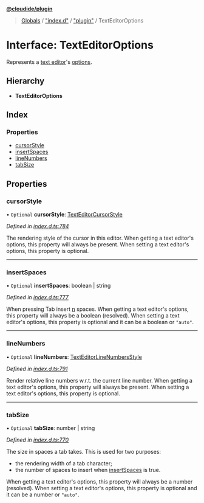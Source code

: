 **[@cloudide/plugin](../README.md)**

> [Globals](../README.md) / ["index.d"](../modules/_index_d_.md) / ["plugin"](../modules/_index_d_._plugin_.md) / TextEditorOptions

# Interface: TextEditorOptions

Represents a [text editor](#TextEditor)'s [options](#TextEditor.options).

## Hierarchy

* **TextEditorOptions**

## Index

### Properties

* [cursorStyle](_index_d_._plugin_.texteditoroptions.md#cursorstyle)
* [insertSpaces](_index_d_._plugin_.texteditoroptions.md#insertspaces)
* [lineNumbers](_index_d_._plugin_.texteditoroptions.md#linenumbers)
* [tabSize](_index_d_._plugin_.texteditoroptions.md#tabsize)

## Properties

### cursorStyle

• `Optional` **cursorStyle**: [TextEditorCursorStyle](../enums/_index_d_._plugin_.texteditorcursorstyle.md)

*Defined in [index.d.ts:784](https://github.com/shuyaqian/cloudide-plugin-api/blob/6d83fa1/index.d.ts#L784)*

The rendering style of the cursor in this editor.
When getting a text editor's options, this property will always be present.
When setting a text editor's options, this property is optional.

___

### insertSpaces

• `Optional` **insertSpaces**: boolean \| string

*Defined in [index.d.ts:777](https://github.com/shuyaqian/cloudide-plugin-api/blob/6d83fa1/index.d.ts#L777)*

When pressing Tab insert [n](#TextEditorOptions.tabSize) spaces.
When getting a text editor's options, this property will always be a boolean (resolved).
When setting a text editor's options, this property is optional and it can be a boolean or `"auto"`.

___

### lineNumbers

• `Optional` **lineNumbers**: [TextEditorLineNumbersStyle](../enums/_index_d_._plugin_.texteditorlinenumbersstyle.md)

*Defined in [index.d.ts:791](https://github.com/shuyaqian/cloudide-plugin-api/blob/6d83fa1/index.d.ts#L791)*

Render relative line numbers w.r.t. the current line number.
When getting a text editor's options, this property will always be present.
When setting a text editor's options, this property is optional.

___

### tabSize

• `Optional` **tabSize**: number \| string

*Defined in [index.d.ts:770](https://github.com/shuyaqian/cloudide-plugin-api/blob/6d83fa1/index.d.ts#L770)*

The size in spaces a tab takes. This is used for two purposes:
 - the rendering width of a tab character;
 - the number of spaces to insert when [insertSpaces](#TextEditorOptions.insertSpaces) is true.

When getting a text editor's options, this property will always be a number (resolved).
When setting a text editor's options, this property is optional and it can be a number or `"auto"`.

